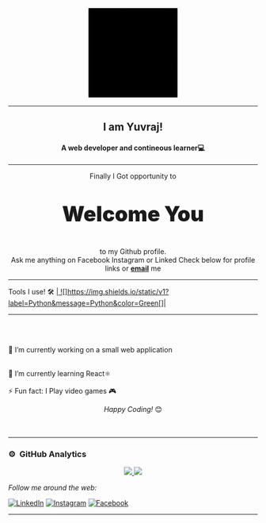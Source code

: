 <div align="center">
    <div class="col-md-12 text-center">
      <img height="180em" alt="Hello Developers!"  src="https://github.com/byuvraj/byuvraj/blob/main/welcome.gif"/>
    </div>
<hr>
<h2> I am Yuvraj!</h2>
<h4>A web developer and contineous learner💻</h4>
</div>
<hr>
<div align="center">

Finally I Got opportunity to<p style="font-weight:900;font-size:3em">Welcome You</p>to my Github profile.<br>
Ask me anything on Facebook Instagram or Linked Check below for profile links
or <a href="mailto:bhalekaryuvraj1@gmail.com"><b>email</b></a> me
<hr/>
<div align="Left">
  Tools I use! 🛠️
<a href="https://www.hackerrank.com/certificates/c0f8443e79e9">| ![]https://img.shields.io/static/v1?label=Python&message=Python&color=Green[]|</a>
  <hr>
  <br>
  <br>

🔭 I’m currently working on a small web application
<br>
<br>

🌱 I’m currently learning React⚛️ 
<br>
<br>
⚡  Fun fact: I Play video games 🎮
</div>
<i>Happy Coding!</i> 😊

</div>




</br>
</br>

---
### ⚙️ &nbsp;GitHub Analytics
<p align="center">
<a href="https://github.com/byuvraj">
  <img height="180em" src="https://github-readme-stats-eight-theta.vercel.app/api?username=byuvraj&show_icons=true&theme=vue&include_all_commits=true&count_private=true"/>
  <img height="180em" src="https://github-readme-stats-eight-theta.vercel.app/api/top-langs/?username=byuvraj&layout=compact&langs_count=8&theme=vue"/>
</a>
</p>
<i>Follow me around the web:</i><br>


<a target="_blank" href="https://www.linkedin.com/in/yuvraj-bhalekar" target="_blank"><img src="https://img.shields.io/badge/LinkedIn-%230077B5.svg?&style=flat-square&logo=linkedin&logoColor=white" alt="LinkedIn"></a>
<a target="_blank" href="https://www.instagram.com/er.yuvraj__" target="_blank"><img src="https://img.shields.io/badge/Instagram-%23E4405F.svg?&style=flat-square&logo=instagram&logoColor=white" alt="Instagram"></a>
<a target="_blank" href="https://www.facebook.com/yuvraj.bhalekar.16" target="_blank"><img src="https://img.shields.io/badge/Facebook-%231877F2.svg?&style=flat-square&logo=facebook&logoColor=white" alt="Facebook"></a>

</div>

<!--
Here are some ideas to get you started:

- 🔭 I’m currently working on ...
- 🌱 I’m currently learning ...
- 👯 I’m looking to collaborate on ...
- 🤔 I’m looking for help with ...
- 💬 Ask me about ...
- 📫 How to reach me: ...
- 😄 Pronouns: ...
- ⚡ Fun fact: ...
-->

-----
